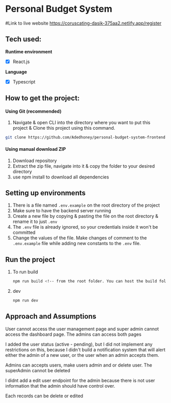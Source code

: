 # Personal Budget System

#Link to live website https://coruscating-dasik-375aa2.netlify.app/register

## Tech used:

**Runtime environment**

-   [x] React.js

**Language**

-   [x] Typescript

## How to get the project:

#### Using Git (recommended)

1. Navigate & open CLI into the directory where you want to put this project & Clone this project using this command.

```bash
git clone https://github.com/Adedhoney/personal-budget-system-frontend
```

#### Using manual download ZIP

1. Download repository
2. Extract the zip file, navigate into it & copy the folder to your desired directory
3. use npm install to download all dependencies

## Setting up environments

1. There is a file named `.env.example` on the root directory of the project
2. Make sure to have the backend server running
3. Create a new file by copying & pasting the file on the root directory & rename it to just `.env`
4. The `.env` file is already ignored, so your credentials inside it won't be committed
5. Change the values of the file. Make changes of comment to the `.env.example` file while adding new constants to the `.env` file.

## Run the project

1. To run build

    ```bash
    npm run build <!-- from the root folder. You can host the build folder  -->
    ```

2. dev

    ```bash
    npm run dev
    ```

## Approach and Assumptions

User cannot access the user management page and super admin cannot access the dashboard page. The admins can access both pages

I added the user status (active - pending), but I did not implement any restrictions on this, because I didn't build a notification system that will alert either the admin of a new user, or the user when an admin accepts them.

Admins can accepts users, make users admin and or delete user. The superAdmin cannot be deleted

I didnt add a edit user endpoint for the admin because there is not user information that the admin should have control over.

Each records can be delete or edited

